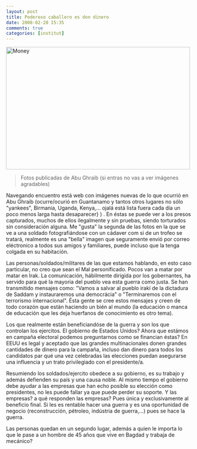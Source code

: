 ```yaml
---
layout: post
title: Poderoso caballero es don dinero
date: 2008-02-28 15:35
comments: true
categories: [institut]
---
```

<img src="http://farm4.static.flickr.com/3600/3367543296_1470ef5247.jpg" width="500" height="333" alt="Money" />

> Fotos publicadas de Abu Ghraib (si entras no vas a ver imágenes agradables)

Navegando encuentro está web con imágenes nuevas de lo que ocurrió en Abu Ghraib (ocurre/ocurió en Guantanamo y tantos otros lugares no sólo "yankees", Birmania, Uganda, Kenya,... ojalá está lista fuera cada día un poco menos larga hasta desaparecer} ) . En éstas se puede ver a los presos capturados, muchos de ellos ilegalmente y sin pruebas, siendo torturados sin consideración alguna. Me "gusta" la segunda de las fotos en la que se ve a una soldado fotografiándose con un cádaver com si de un trofeo se tratará, realmente es una "bella" imagen que seguramente envió por correo eléctronico a todos sus amigos y familiares, puede incluso que la tenga colgada en su habitación.

Las personas/soldados/militares de las que estamos hablando, en esto caso particular, no creo que sean el Mal personificado. Pocos van a matar por matar en Irak. La comunicación, hábilmente dirigida por los gobernantes, ha servido para qué la mayoria del pueblo vea esta guerra como justa. Se han transmitido mensajes como: "Vamos a salvar al pueblo irakí de la dictadura de Saddam y instauraremos una democrácia" o "Terminaremos con el terrorismo internacional". Ésta gente se cree estos mensajes y creen de todo corazón que están haciendo un bién al mundo (la educación o manca de educación que les deja huerfanos de conocimiento es otro tema).

Los que realmente están beneficiandóse de la guerra y son los que controlan los ejercitos. El gobierno de Estados Unidos? Ahora que estámos en campaña electoral podemos preguntarnos como se financian éstas? En EEUU es legal y aceptado que las grandes multinacionales donen grandes cantidades de dinero para la campaña, incluso dan dinero para todos los candidatos par qué una vez celebradas las elecciones puedan asegurarse una influencia y un trato privilegiado con el presidente/a.

Resumiendo los soldados/ejercito obedece a su gobierno, es su trabajo y además defienden su país y una causa noble. Al mismo tiempo el gobierno debe ayudar a las empresas que han echo posible su elección como presidentes, no les puede fallar ya que puede perder su soporte. Y las empresas? a qué responden las empresas? Pues única y exclusivamente al beneficio final. Si les es rentable hacer una guerra y es una oportunidad de negocio (reconstrucción, pétroleo, indústria de guerra,...)  pues se hace la guerra.

Las personas quedan en un segundo lugar, además a quien le importa lo que le pase a un hombre de 45 años que vive en Bagdad y trabaja de mecánico?
